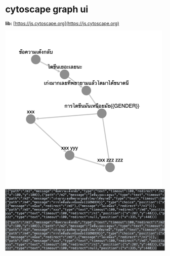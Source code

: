 # cytoscape graph ui

__lib:__ [https://js.cytoscape.org](https://js.cytoscape.org)

![](1.png)
![](2.png)